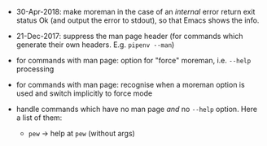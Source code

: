 * 30-Apr-2018: make moreman in the case of an *internal* error return exit status Ok (and output the error to stdout), so that Emacs shows the info. 

* 21-Dec-2017: suppress the man page header (for commands which generate their own headers. E.g. `pipenv --man`)

* for commands with man page: option for "force" moreman, i.e. `--help` processing 

* for commands with man page: recognise when a moreman option is used and switch implicitly to force mode

* handle commands which have no man page *and* no `--help` option. Here a list of them:
    - `pew` -> help at `pew` (without args)

